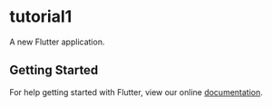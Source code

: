 # tutorial1

A new Flutter application.

## Getting Started

For help getting started with Flutter, view our online
[documentation](https://flutter.io/).
